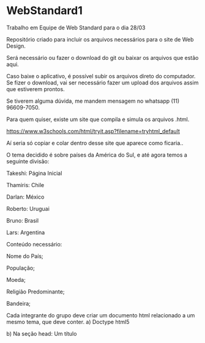 # WebStandard1
Trabalho em Equipe de Web Standard para o dia 28/03

Repositório criado para incluir os arquivos necessários para o site de Web Design.

Será necessário ou fazer o download do git ou baixar os arquivos que estão aqui.

Caso baixe o aplicativo, é possível subir os arquivos direto do computador.
Se fizer o download, vai ser necessário fazer um upload dos arquivos assim que estiverem prontos.

Se tiverem alguma dúvida, me mandem mensagem no whatsapp (11) 96609-7050.

Para quem quiser, existe um site que compila e simula os arquivos .html.

https://www.w3schools.com/html/tryit.asp?filename=tryhtml_default

Aí seria só copiar e colar dentro desse site que aparece como ficaria..

O tema decidido é sobre países da América do Sul, e até agora temos a seguinte divisão:

Takeshi: Página Inicial

Thamiris: Chile

Darlan: México

Roberto: Uruguai

Bruno: Brasil

Lars: Argentina

Conteúdo necessário:

Nome do País;

População;

Moeda;

Religião Predominante;

Bandeira;


Cada integrante do grupo deve criar um documento html relacionado a um mesmo tema, que deve conter.
a) Doctype html5

b) Na seção head: Um título <title>, metas author, description, keywords, content-type utilizando charset utf-8, e meta robots com index e follow.

c) No body: Dividir os documentos em header, nav, section e footer

d) No header criar um título com H1

e) No nav criar um menu indicando as páginas relacionadas e links para as mesmas ( < a href =“caminho da página”>Página 1 < / a> )

f) No section inserir um título com h2 e pelo menos cinco parágrafos sobre o assunto tratado. Caso queiram inserir imagens, utilizar < img src =“caminho da imagem” alt =“descrição da imagem”>

g) No footer inserir paragrafo com Nome da disciplina e nome do curso.

h) Validar todos os códigos no W3C. Corrigir possíveis erros.

i) Documentar todos os códigos.

j) Compactar os documentos (zip) e enviar pelo Blackboard , exercícios LINKS
